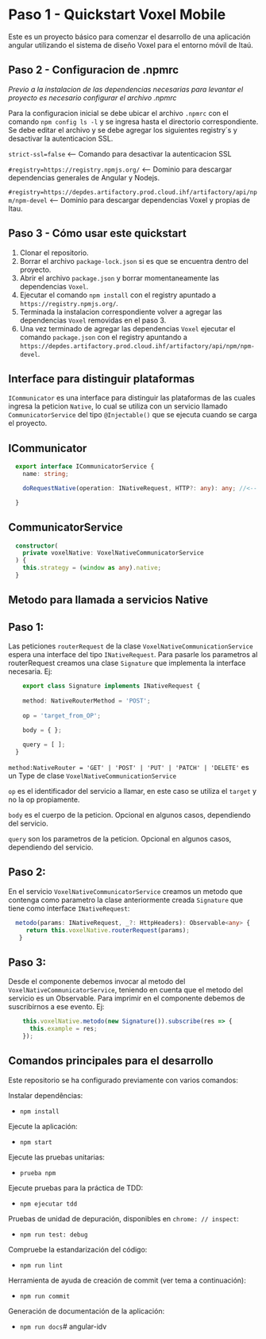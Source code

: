 # Paso 1 - Quickstart Voxel Mobile

Este es un proyecto básico para comenzar el desarrollo de una aplicación angular utilizando el sistema de diseño Voxel para el entorno móvil de Itaú.

## Paso 2 - Configuracion de .npmrc

*Previo a la instalacion de las dependencias necesarias para levantar el proyecto es necesario configurar el archivo .npmrc*

Para la configuracion inicial se debe ubicar el archivo `.npmrc` con el comando `npm config ls -l` y se ingresa hasta el directorio correspondiente.
Se debe editar el archivo y se debe agregar los siguientes registry´s y desactivar la autenticacion SSL.

`strict-ssl=false` <-- Comando para desactivar la autenticacion SSL

`#registry=https://registry.npmjs.org/` <-- Dominio para descargar dependencias generales de Angular y Nodejs.

`#registry=https://depdes.artifactory.prod.cloud.ihf/artifactory/api/npm/npm-devel` <-- Dominio para descargar dependencias Voxel y propias de Itau.

## Paso 3 - Cómo usar este quickstart

1. Clonar el repositorio.
2. Borrar el archivo `package-lock.json` si es que se encuentra dentro del proyecto.
3. Abrir el archivo `package.json` y borrar momentaneamente las dependencias `Voxel`.
4. Ejecutar el comando `npm install` con el registry apuntado a `https://registry.npmjs.org/`.
5. Terminada la instalacion correspondiente volver a agregar las dependencias `Voxel` removidas en el paso 3.
6. Una vez terminado de agregar las dependencias `Voxel` ejecutar el comando `package.json` con el registry apuntando a `https://depdes.artifactory.prod.cloud.ihf/artifactory/api/npm/npm-devel`.

## Interface para distinguir plataformas
`ICommunicator` es una interface para distinguir las plataformas de las cuales ingresa la peticion `Native`, lo cual se utiliza con un servicio llamado `CommunicatorService` del tipo `@Injectable()` que se ejecuta cuando se carga el proyecto.

  ## ICommunicator 
```ts
  export interface ICommunicatorService {
    name: string;

    doRequestNative(operation: INativeRequest, HTTP?: any): any; //<-- Peticion via Native

  }
 ``` 
 ## CommunicatorService
```ts
  constructor(
    private voxelNative: VoxelNativeCommunicatorService
  ) {
    this.strategy = (window as any).native;
  }
 ```

## Metodo para llamada a servicios Native

  ## Paso 1: 
Las peticiones `routerRequest` de la clase `VoxelNativeCommunicationService` espera una interface del tipo `INativeRequest`.
Para pasarle los parametros al routerRequest creamos una clase `Signature` que implementa la interface necesaria. Ej:
```ts
    export class Signature implements INativeRequest {
  
    method: NativeRouterMethod = 'POST';
  
    op = 'target_from_OP';
  
    body = { };

    query = [ ];
  }
 ``` 

 `method:NativeRouter = 'GET' | 'POST' | 'PUT' | 'PATCH' | 'DELETE'` es un Type de clase `VoxelNativeCommunicationService`

 `op` es el identificador del servicio a llamar, en este caso se utiliza el `target` y no la op propiamente.

 `body` es el cuerpo de la peticion. Opcional en algunos casos, dependiendo del servicio.
 
 `query` son los parametros de la peticion. Opcional en algunos casos, dependiendo del servicio.

  ## Paso 2:
 En el servicio `VoxelNativeCommunicatorService` creamos un metodo que contenga como parametro la clase anteriormente creada `Signature` que tiene como interface `INativeRequest`:
 ```ts
   metodo(params: INativeRequest, _?: HttpHeaders): Observable<any> {
      return this.voxelNative.routerRequest(params);
    }
 ``` 
  ## Paso 3:
 Desde el componente debemos invocar al metodo del `VoxelNativeCommunicatorService`, teniendo en cuenta que el metodo del servicio es un Observable. Para imprimir en el componente debemos de suscribirnos a ese evento. Ej:

```ts
    this.voxelNative.metodo(new Signature()).subscribe(res => {
      this.example = res;
    });
 ``` 

## Comandos principales para el desarrollo

Este repositorio se ha configurado previamente con varios comandos:

Instalar dependências:

- `npm install`

Ejecute la aplicación:

- `npm start`

Ejecute las pruebas unitarias:

- `prueba npm`

Ejecute pruebas para la práctica de TDD:

- `npm ejecutar tdd`

Pruebas de unidad de depuración, disponibles en `chrome: // inspect`:

- `npm run test: debug`

Compruebe la estandarización del código:

- `npm run lint`

Herramienta de ayuda de creación de commit (ver tema a continuación):

- `npm run commit`

Generación de documentación de la aplicación:

- `npm run docs`# angular-idv
